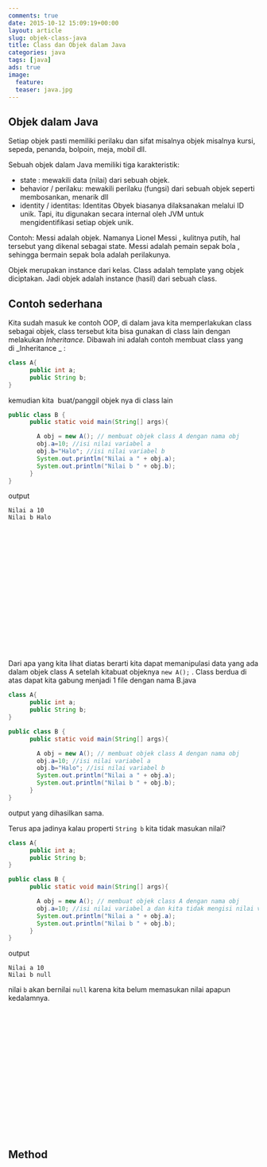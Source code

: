 ```yaml
---
comments: true
date: 2015-10-12 15:09:19+00:00
layout: article
slug: objek-class-java
title: Class dan Objek dalam Java
categories: java
tags: [java]
ads: true
image:
  feature:
  teaser: java.jpg
---
```


## Objek dalam Java

Setiap objek pasti memiliki perilaku dan sifat misalnya objek misalnya kursi, sepeda, penanda, bolpoin, meja, mobil dll.

Sebuah objek dalam Java memiliki tiga karakteristik:

* state : mewakili data (nilai) dari sebuah objek.
* behavior / perilaku: mewakili perilaku (fungsi) dari sebuah objek seperti membosankan, menarik dll
* identity / identitas: Identitas Obyek biasanya dilaksanakan melalui ID unik. Tapi, itu digunakan secara internal oleh JVM untuk mengidentifikasi setiap objek unik.

Contoh: Messi adalah objek. Namanya Lionel Messi , kulitnya putih, hal tersebut yang dikenal sebagai state. Messi adalah pemain sepak bola , sehingga bermain sepak bola adalah perilakunya.

Objek merupakan instance dari kelas. Class adalah template  yang objek diciptakan. Jadi objek adalah instance (hasil) dari sebuah class.

## Contoh sederhana

Kita sudah masuk ke contoh OOP, di dalam java kita memperlakukan class sebagai objek, class tersebut kita bisa gunakan di class lain dengan melakukan _Inheritance._ Dibawah ini adalah contoh membuat class yang di _Inheritance _ :



``` java
class A{
      public int a;
      public String b;
}
```



kemudian kita  buat/panggil objek nya di class lain



``` java
public class B {
      public static void main(String[] args){

        A obj = new A(); // membuat objek class A dengan nama obj
        obj.a=10; //isi nilai variabel a
        obj.b="Halo"; //isi nilai variabel b
        System.out.println("Nilai a " + obj.a);
        System.out.println("Nilai b " + obj.b);
      }
}
```



output



    Nilai a 10
    Nilai b Halo



<center><script async src="//pagead2.googlesyndication.com/pagead/js/adsbygoogle.js"></script><!-- BOX--><ins class="adsbygoogle"  style="display:inline-block;width:300px;height:250px" data-ad-client="ca-pub-4504493660273886" data-ad-slot="1638134271"></ins><script>(adsbygoogle = window.adsbygoogle || []).push({});</script></center>


Dari apa yang kita lihat diatas berarti kita dapat memanipulasi data yang ada dalam objek class A setelah kitabuat objeknya `new A();` . Class berdua di atas dapat kita gabung menjadi 1 file dengan nama B.java


``` java
class A{
      public int a;
      public String b;
}

public class B {
      public static void main(String[] args){

        A obj = new A(); // membuat objek class A dengan nama obj
        obj.a=10; //isi nilai variabel a
        obj.b="Halo"; //isi nilai variabel b
        System.out.println("Nilai a " + obj.a);
        System.out.println("Nilai b " + obj.b);
      }
}
````

output yang dihasilkan sama.

Terus apa jadinya kalau properti `String b` kita tidak masukan nilai?


``` java
class A{
      public int a;
      public String b;
}

public class B {
      public static void main(String[] args){

        A obj = new A(); // membuat objek class A dengan nama obj
        obj.a=10; //isi nilai variabel a dan kita tidak mengisi nilai variabel b
        System.out.println("Nilai a " + obj.a);
        System.out.println("Nilai b " + obj.b);
      }
}
````

output

```
Nilai a 10
Nilai b null
```

nilai `b` akan bernilai `null` karena kita belum memasukan nilai apapun kedalamnya.

<center><script async src="//pagead2.googlesyndication.com/pagead/js/adsbygoogle.js"></script><!-- BOX--><ins class="adsbygoogle"  style="display:inline-block;width:300px;height:250px" data-ad-client="ca-pub-4504493660273886" data-ad-slot="1638134271"></ins><script>(adsbygoogle = window.adsbygoogle || []).push({});</script></center>	

## Method
